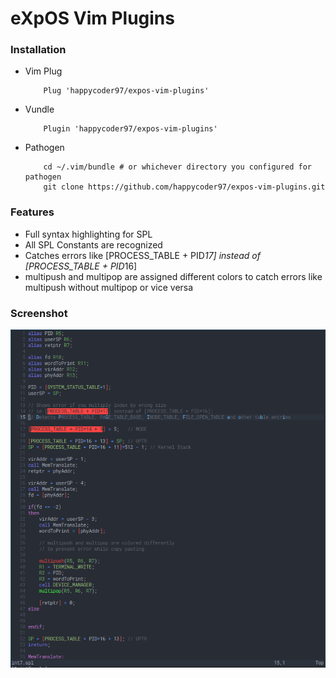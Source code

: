 # eXpOS Vim Plugins

### Installation
* Vim Plug
    ```
        Plug 'happycoder97/expos-vim-plugins'
    ```
* Vundle
    ```
        Plugin 'happycoder97/expos-vim-plugins'
    ```
* Pathogen
    ```
        cd ~/.vim/bundle # or whichever directory you configured for pathogen
        git clone https://github.com/happycoder97/expos-vim-plugins.git
    ```


### Features

* Full syntax highlighting for SPL
* All SPL Constants are recognized
* Catches errors like [PROCESS_TABLE + PID*17] instead of [PROCESS_TABLE + PID*16]
* multipush and multipop are assigned different colors to catch errors like 
  multipush without multipop or vice versa

### Screenshot
![Screenshot](screenshot.png)
